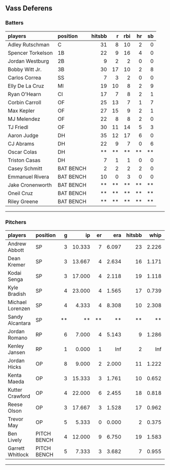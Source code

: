 ## Vass Deferens

### Batters

 
|players           |position  | hitsbb|  r| rbi| hr| sb| 
|:-----------------|:---------|------:|--:|---:|--:|--:| 
|Adley Rutschman   |C         |     31|  8|  10|  2|  0| 
|Spencer Torkelson |1B        |     22|  9|  16|  4|  0| 
|Jordan Westburg   |2B        |      9|  2|   2|  0|  0| 
|Bobby Witt Jr.    |3B        |     30| 17|  10|  2|  8| 
|Carlos Correa     |SS        |      7|  3|   2|  0|  0| 
|Elly De La Cruz   |MI        |     19| 10|   8|  2|  9| 
|Ryan O'Hearn      |CI        |     17|  7|   8|  2|  1| 
|Corbin Carroll    |OF        |     25| 13|   7|  1|  7| 
|Max Kepler        |OF        |     27| 15|   9|  2|  1| 
|MJ Melendez       |OF        |     22|  8|   8|  2|  0| 
|TJ Friedl         |OF        |     30| 11|  14|  5|  3| 
|Aaron Judge       |DH        |     35| 12|  17|  6|  0| 
|CJ Abrams         |DH        |     22|  9|   7|  0|  6| 
|Oscar Colas       |DH        |     **| **|  **| **| **| 
|Triston Casas     |DH        |      7|  1|   1|  0|  0| 
|Casey Schmitt     |BAT BENCH |      2|  2|   2|  2|  0| 
|Emmanuel Rivera   |BAT BENCH |     10|  0|   3|  0|  0| 
|Jake Cronenworth  |BAT BENCH |     **| **|  **| **| **| 
|Oneil Cruz        |BAT BENCH |     **| **|  **| **| **| 
|Riley Greene      |BAT BENCH |     **| **|  **| **| **| 


* * *

### Pitchers

 
|players          |position    |  g|     ip| er|   era| hitsbb|  whip| so|  w| sv| 
|:----------------|:-----------|--:|------:|--:|-----:|------:|-----:|--:|--:|--:| 
|Andrew Abbott    |SP          |  3| 10.333|  7| 6.097|     23| 2.226| 13|  0|  0| 
|Dean Kremer      |SP          |  3| 13.667|  4| 2.634|     16| 1.171| 16|  1|  0| 
|Kodai Senga      |SP          |  3| 17.000|  4| 2.118|     19| 1.118| 21|  2|  0| 
|Kyle Bradish     |SP          |  4| 23.000|  4| 1.565|     17| 0.739| 23|  1|  0| 
|Michael Lorenzen |SP          |  4|  4.333|  4| 8.308|     10| 2.308|  4|  0|  1| 
|Sandy Alcantara  |SP          | **|     **| **|    **|     **|    **| **| **| **| 
|Jordan Romano    |RP          |  6|  7.000|  4| 5.143|      9| 1.286|  8|  0|  2| 
|Kenley Jansen    |RP          |  1|  0.000|  1|   Inf|      2|   Inf|  0|  0|  0| 
|Jordan Hicks     |OP          |  8|  9.000|  2| 2.000|     11| 1.222| 10|  0|  0| 
|Kenta Maeda      |OP          |  3| 15.333|  3| 1.761|     10| 0.652| 21|  2|  0| 
|Kutter Crawford  |OP          |  4| 22.000|  6| 2.455|     18| 0.818| 28|  0|  0| 
|Reese Olson      |OP          |  3| 17.667|  3| 1.528|     17| 0.962| 19|  2|  0| 
|Trevor May       |OP          |  5|  5.333|  0| 0.000|      2| 0.375|  7|  0|  2| 
|Ben Lively       |PITCH BENCH |  4| 12.000|  9| 6.750|     19| 1.583| 10|  0|  0| 
|Garrett Whitlock |PITCH BENCH |  5|  7.333|  3| 3.682|      7| 0.955|  7|  0|  1| 


* * *


